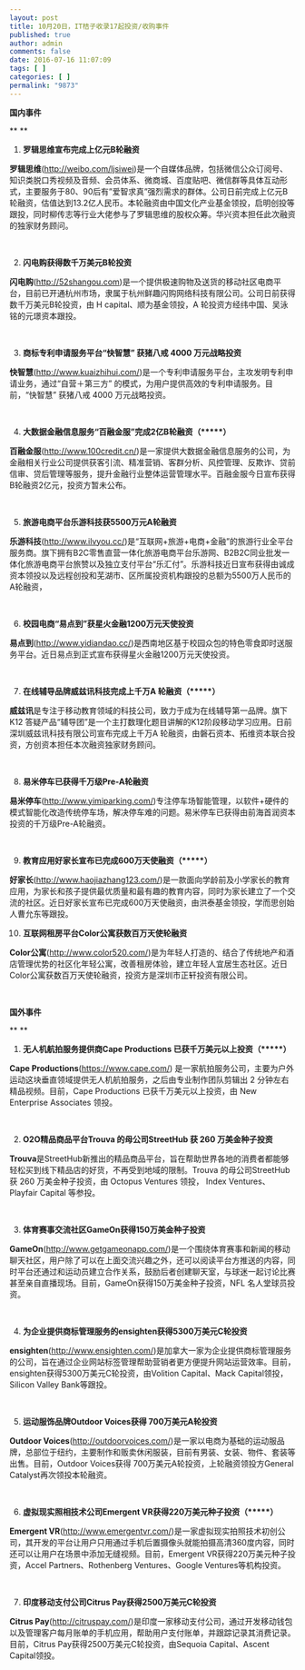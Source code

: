 ```yaml
---
layout: post
title: 10月20日，IT桔子收录17起投资/收购事件
published: true
author: admin
comments: false
date: 2016-07-16 11:07:09
tags: [ ]
categories: [ ]
permalink: "9873"
---
```

**国内事件**

** **

1. **罗辑思维宣布完成上亿元B轮融资**

**罗辑思维**(http://weibo.com/ljsiwei)是一个自媒体品牌，包括微信公众订阅号、知识类脱口秀视频及音频、会员体系、微商城、百度贴吧、微信群等具体互动形式，主要服务于80、90后有&#8221;爱智求真”强烈需求的群体。公司日前完成上亿元B轮融资，估值达到13.2亿人民币。本轮融资由中国文化产业基金领投，启明创投等跟投，同时柳传志等行业大佬参与了罗辑思维的股权众筹。华兴资本担任此次融资的独家财务顾问。

&nbsp;

2. **闪电购获得数千万美元B轮投资**

**闪电购**(http://52shangou.com)是一个提供极速购物及送货的移动社区电商平台，目前已开通杭州市场，隶属于杭州鲜趣闪购网络科技有限公司。公司日前获得数千万美元B轮投资，由 H capital、顺为基金领投，A 轮投资方经纬中国、吴泳铭的元璟资本跟投。

&nbsp;

3. **商标专利申请服务平台“快智慧” 获猪八戒 4000 万元战略投资**

**快智慧**(http://www.kuaizhihui.com/)是一个专利申请服务平台，主攻发明专利申请业务，通过“自营＋第三方” 的模式，为用户提供高效的专利申请服务。目前，“快智慧” 获猪八戒 4000 万元战略投资。

&nbsp;

4. **大数据金融信息服务“百融金服”完成2亿B轮融资（\*****）**

**百融金服**(http://www.100credit.cn/)是一家提供大数据金融信息服务的公司，为金融相关行业公司提供获客引流、精准营销、客群分析、风控管理、反欺诈、贷前信审、贷后管理等服务，提升金融行业整体运营管理水平。百融金服今日宣布获得B轮融资2亿元，投资方暂未公布。

&nbsp;

5. **旅游电商平台乐游科技获5500万元A轮融资**

**乐游科技**(http://www.ilvyou.cc/)是“互联网+旅游+电商+金融”的旅游行业全平台服务商。旗下拥有B2C零售直营一体化旅游电商平台乐游网、B2B2C同业批发一体化旅游电商平台旅赞以及独立支付平台“乐汇付”。乐游科技近日宣布获得由诚成资本领投以及远程创投和芜湖市、区所属投资机构跟投的总额为5500万人民币的A轮融资，

&nbsp;

6. **校园电商“易点到”获星火金融1200万元天使投资**

**易点到**(http://www.yidiandao.cc/)是西南地区基于校园众包的特色零食即时送服务平台。近日易点到正式宣布获得星火金融1200万元天使投资。

&nbsp;

7. **在线辅导品牌威兹讯科技完成上千万A 轮融资（\*****）**

**威兹讯**是专注于移动教育领域的科技公司，致力于成为在线辅导第一品牌。旗下K12 答疑产品“辅导团”是一个主打数理化题目讲解的K12阶段移动学习应用。日前深圳威兹讯科技有限公司宣布完成上千万A 轮融资，由磐石资本、拓维资本联合投资，方创资本担任本次融资独家财务顾问。

&nbsp;

8. **易米停车已获得千万级Pre-A轮融资**

**易米停车**(http://www.yimiparking.com/)专注停车场智能管理，以软件+硬件的模式智能化改造传统停车场，解决停车难的问题。易米停车已获得由前海首润资本投资的千万级Pre-A轮融资。

&nbsp;

9. **教育应用好家长宣布已完成600万天使融资（\*****）**

**好家长**(http://www.haojiazhang123.com/)是一款面向学龄前及小学家长的教育应用，为家长和孩子提供最优质量和最有趣的教育内容，同时为家长建立了一个交流的社区。近日好家长宣布已完成600万天使融资，由洪泰基金领投，学而思创始人曹允东等跟投。
  
10. **互联网租房平台Color公寓获数百万天使轮融资**

**Color公寓**(http://www.color520.com/)是为年轻人打造的、结合了传统地产和酒店管理优势的社区化年轻公寓，改善租房体验，建立年轻人宜居生态社区。近日Color公寓获数百万天使轮融资，投资方是深圳市正轩投资有限公司。

&nbsp;

**国外事件**

** **

1. **无人机航拍服务提供商Cape Productions 已获千万美元以上投资（\*****）**

**Cape Productions**(https://www.cape.com/) 是一家航拍服务公司，主要为户外运动这块垂直领域提供无人机航拍服务，之后由专业制作团队剪辑出 2 分钟左右精品视频。目前，Cape Productions 已获千万美元以上投资，由 New Enterprise Associates 领投。

&nbsp;

2. **O2O精品商品平台Trouva 的母公司StreetHub 获 260 万美金种子投资**

**Trouva**是StreetHub新推出的精品商品平台，旨在帮助世界各地的消费者都能够轻松买到线下精品店的好货，不再受到地域的限制。Trouva 的母公司StreetHub 获 260 万美金种子投资，由 Octopus Ventures 领投， Index Ventures、Playfair Capital 等参投。

&nbsp;

3. **体育赛事交流社区GameOn获得150万美金种子投资**

**GameOn**(http://www.getgameonapp.com/)是一个围绕体育赛事和新闻的移动聊天社区，用户除了可以在上面交流兴趣之外，还可以阅读平台方推送的内容，同时平台还通过和运动员建立合作关系，鼓励后者创建聊天室，与球迷一起讨论比赛甚至亲自直播现场。目前，GameOn获得150万美金种子投资，NFL 名人堂球员投资。

&nbsp;

4. **为企业提供商标管理服务的ensighten获得5300万美元C轮投资**

**ensighten**(http://www.ensighten.com/)是加拿大一家为企业提供商标管理服务的公司，旨在通过企业网站标签管理帮助营销者更方便提升网站运营效率。目前，ensighten获得5300万美元C轮投资，由Volition Capital、Mack Capital领投，Silicon Valley Bank等跟投。

&nbsp;

5. **运动服饰品牌Outdoor Voices获得 700万美元A轮投资**

**Outdoor Voices**(http://outdoorvoices.com/)是一家以电商为基础的运动服品牌，总部位于纽约，主要制作和贩卖休闲服装，目前有男装、女装、物件、套装等出售。目前，Outdoor Voices获得 700万美元A轮投资，上轮融资领投方General Catalyst再次领投本轮融资。

&nbsp;

6. **虚拟现实照相技术公司Emergent VR获得220万美元种子投资（\*****）**

**Emergent VR**(http://www.emergentvr.com/)是一家虚拟现实拍照技术初创公司，其开发的平台让用户只用通过手机后置摄像头就能拍摄高清360度内容，同时还可以让用户在场景中添加无缝视频。目前，Emergent VR获得220万美元种子投资，Accel Partners、Rothenberg Ventures、Google Ventures等机构投资。

&nbsp;

7. **印度移动支付公司Citrus Pay获得2500万美元C轮投资**

**Citrus Pay**(http://citruspay.com/)是印度一家移动支付公司，通过开发移动钱包以及管理客户每月账单的手机应用，帮助用户支付账单，并跟踪记录其消费记录。目前，Citrus Pay获得2500万美元C轮投资，由Sequoia Capital、Ascent Capital领投。